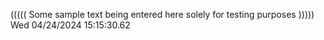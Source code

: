 ((((( Some sample text being entered here solely for testing purposes ))))) Wed 04/24/2024 15:15:30.62
